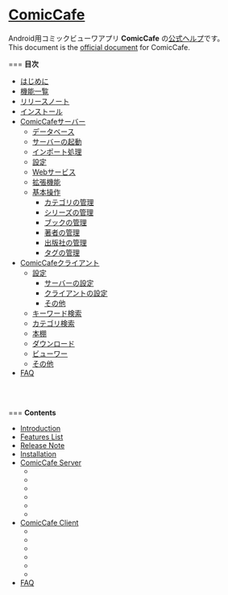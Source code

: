 **[ComicCafe](https://play.google.com/store/apps/details?id=com.burton999.cc.client)**
=============
Android用コミックビューワアプリ **ComicCafe** の[公式ヘルプ](#japanese)です。  
This document is the [official document](#english) for ComicCafe.

===
**<a name ="japanese">目次</a>**  
- [はじめに](documents/ja/Introduction.mkd)
- [機能一覧](documents/ja/FeaturesList.mkd)
- [リリースノート](documents/ja/ReleaseNote.mkd)
- [インストール](documents/ja/Installation.mkd)
- [ComicCafeサーバー](documents/ja/Server.mkd)
	- [データベース](documents/ja/Server/Database.mkd)
	- [サーバーの起動](documents/ja/Server/Launch.mkd)
	- [インポート処理](documents/ja/Server/Import.mkd)
	- [設定](documents/ja/Server/Settings.mkd)
	- [Webサービス](documents/ja/Server/Webservice.mkd)
	- [拡張機能](documents/ja/Server/Extension.mkd)
	- [基本操作](documents/ja/Server/BasicOperations.mkd)
		- [カテゴリの管理]()
		- [シリーズの管理]()
		- [ブックの管理]()
		- [著者の管理]()
		- [出版社の管理]()
		- [タグの管理]()
- [ComicCafeクライアント](documents/ja/Client.mkd)
	- [設定]()
		- [サーバーの設定]()
		- [クライアントの設定]()
		- [その他]()
	- [キーワード検索]()
	- [カテゴリ検索]()
	- [本棚]()
	- [ダウンロード]()
	- [ビューワー]()
	- [その他]()
- [FAQ](documents/ja/FAQ.mkd)

<br/>
<br/>

===
**<a name ="english">Contents</a>**  
- [Introduction](documents/en/Introduction.mkd)
- [Features List](documents/en/FeaturesList.mkd)
- [Release Note](documents/en/ReleaseNote.mkd)
- [Installation](documents/en/Installation.mkd)
- [ComicCafe Server](documents/en/Server.mkd)
	- []()
	- []()
	- []()
	- []()
	- []()
	- []()
- [ComicCafe Client](documents/en/Client.mkd)
	- []()
	- []()
	- []()
	- []()
	- []()
	- []()
- [FAQ](documents/en/FAQ.mkd)


